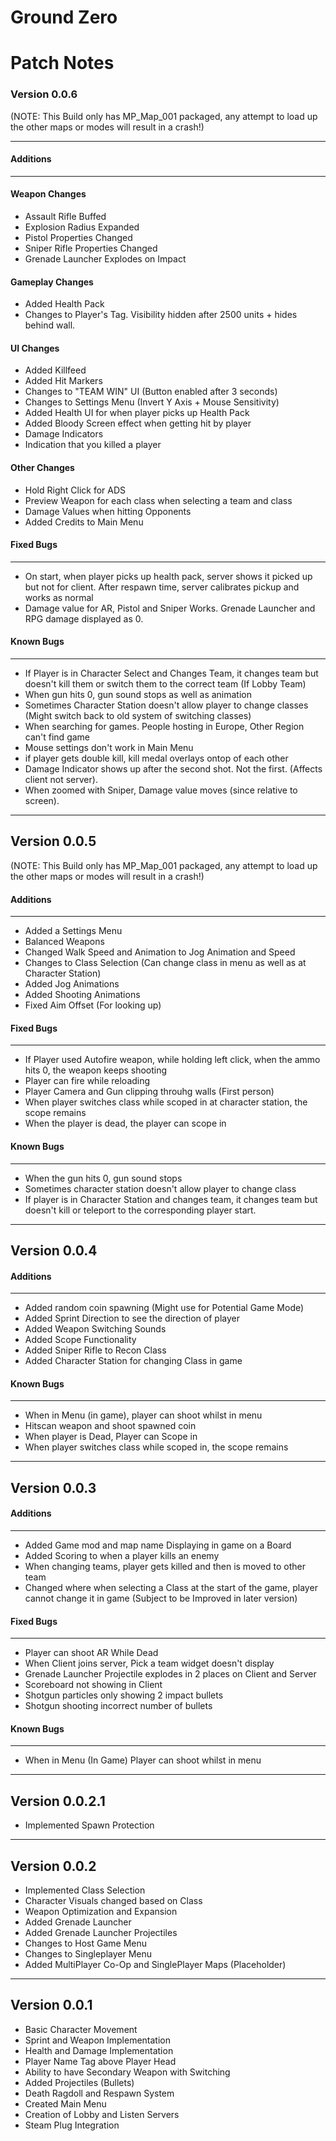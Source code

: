 # Ground Zero 

# Patch Notes

### Version 0.0.6

(NOTE: This Build only has MP_Map_001 packaged, any attempt to load up the other maps or modes will result in a crash!)

------
#### Additions
------
#### Weapon Changes
- Assault Rifle Buffed
- Explosion Radius Expanded
- Pistol Properties Changed
- Sniper Rifle Properties Changed
- Grenade Launcher Explodes on Impact

#### Gameplay Changes
- Added Health Pack
- Changes to Player's Tag. Visibility hidden after 2500 units + hides behind wall. 

#### UI Changes
- Added Killfeed
- Added Hit Markers
- Changes to "TEAM WIN" UI (Button enabled after 3 seconds)
- Changes to Settings Menu (Invert Y Axis + Mouse Sensitivity)
- Added Health UI for when player picks up Health Pack
- Added Bloody Screen effect when getting hit by player
- Damage Indicators
- Indication that you killed a player

#### Other Changes
- Hold Right Click for ADS
- Preview Weapon for each class when selecting a team and class
- Damage Values when hitting Opponents
- Added Credits to Main Menu

#### Fixed Bugs
-----
- On start, when player picks up health pack, server shows it picked up but not for client. After respawn time, server calibrates pickup and works as normal
- Damage value for AR, Pistol and Sniper Works. Grenade Launcher and RPG damage displayed as 0.

#### Known Bugs
-----
- If Player is in Character Select and Changes Team, it changes team but doesn't kill them or switch them to the correct team (If Lobby Team)
- When gun hits 0, gun sound stops as well as animation
- Sometimes Character Station doesn't allow player to change classes (Might switch back to old system of switching classes)
- When searching for games. People hosting in Europe, Other Region can't find game
- Mouse settings don't work in Main Menu
- if player gets double kill, kill medal overlays ontop of each other
- Damage Indicator shows up after the second shot. Not the first. (Affects client not server).
- When zoomed with Sniper, Damage value moves (since relative to screen).
------
## Version 0.0.5

(NOTE: This Build only has MP_Map_001 packaged, any attempt to load up the other maps or modes will result in a crash!)

#### Additions
------
- Added a Settings Menu
- Balanced Weapons
- Changed Walk Speed and Animation to Jog Animation and Speed
- Changes to Class Selection (Can change class in menu as well as at Character Station)
- Added Jog Animations
- Added Shooting Animations
- Fixed Aim Offset (For looking up)

#### Fixed Bugs
-----
- If Player used Autofire weapon, while holding left click, when the ammo hits 0, the weapon keeps shooting
- Player can fire while reloading
- Player Camera and Gun clipping throuhg walls (First person)
- When player switches class while scoped in at character station, the scope remains
- When the player is dead, the player can scope in

#### Known Bugs
-----
- When the gun hits 0, gun sound stops
- Sometimes character station doesn't allow player to change class
- If player is in Character Station and changes team, it changes team but doesn't kill or teleport to the corresponding player start. 						

------

## Version 0.0.4

#### Additions
------
- Added random coin spawning (Might use for Potential Game Mode)
- Added Sprint Direction to see the direction of player
- Added Weapon Switching Sounds
- Added Scope Functionality
- Added Sniper Rifle to Recon Class
- Added Character Station for changing Class in game

#### Known Bugs
-----
- When in Menu (in game), player can shoot whilst in menu 								
- Hitscan weapon and shoot spawned coin											
- When player is Dead, Player can Scope in										
- When player switches class while scoped in, the scope remains	

------
## Version 0.0.3

#### Additions
------
- Added Game mod and map name Displaying in game on a Board
- Added Scoring to when a player kills an enemy
- When changing teams, player gets killed and then is moved to other team
- Changed where when selecting a Class at the start of the game, player cannot change it in game (Subject to be Improved in later version)

#### Fixed Bugs
------
- Player can shoot AR While Dead
- When Client joins server, Pick a team widget doesn't display
- Grenade Launcher Projectile explodes in 2 places on Client and Server
- Scoreboard not showing in Client
- Shotgun particles only showing 2 impact bullets 
- Shotgun shooting incorrect number of bullets

#### Known Bugs
-----
- When in Menu (In Game) Player can shoot whilst in menu

------

## Version 0.0.2.1

* Implemented Spawn Protection
------
## Version 0.0.2

* Implemented Class Selection
* Character Visuals changed based on Class
* Weapon Optimization and Expansion
* Added Grenade Launcher
* Added Grenade Launcher Projectiles
* Changes to Host Game Menu
* Changes to Singleplayer Menu
* Added MultiPlayer Co-Op and SinglePlayer Maps (Placeholder)

------

## Version 0.0.1

* Basic Character Movement
* Sprint and Weapon Implementation
* Health and Damage Implementation
* Player Name Tag above Player Head
* Ability to have Secondary Weapon with Switching
* Added Projectiles (Bullets)
* Death Ragdoll and Respawn System
* Created Main Menu
* Creation of Lobby and Listen Servers
* Steam Plug Integration
